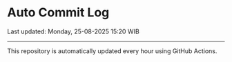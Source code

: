 # Auto Commit Log

Last updated: Monday, 25-08-2025 15:20 WIB

---

This repository is automatically updated every hour using GitHub Actions.
